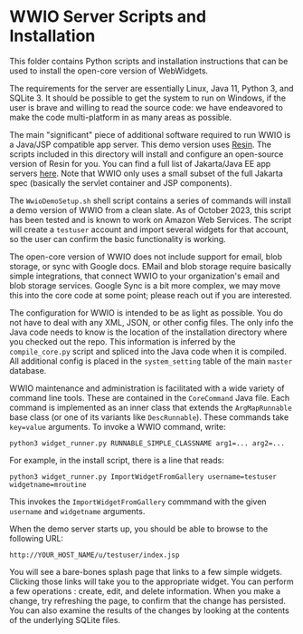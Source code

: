 # WWIO Server Scripts and Installation 

This folder contains Python scripts and installation instructions that can be used to install the open-core version of 
WebWidgets.

The requirements for the server are essentially Linux, Java 11, Python 3, and SQLite 3. It should be possible to get the system
to run on Windows, if the user is brave and willing to read the source code: we have endeavored to make the code multi-platform
in as many areas as possible.

The main "significant" piece of additional software required to run WWIO is a Java/JSP compatible app server. This demo version uses [Resin](http://caucho.com). The scripts included in this directory will install and configure an open-source version of Resin for you. You can find a full list of Jakarta/Java EE app servers [here](https://en.wikipedia.org/wiki/Jakarta_EE). Note that WWIO only uses a small subset of the full Jakarta spec (basically the servlet container and JSP components).

The `WwioDemoSetup.sh` shell script contains a series of commands will install a demo version of WWIO from a clean slate. 
As of October 2023, this script has been tested and is known to work on Amazon Web Services. The script will create a
`testuser` account and import several widgets for that account, so the user can confirm the basic functionality is working.

The open-core version of WWIO does not include support for email, blob storage, or sync with Google docs. EMail and blob storage 
require basically simple integrations, that connect WWIO to your organization's email and blob storage services. Google Sync
is a bit more complex, we may move this into the core code at some point; please reach out if you are interested. 

The configuration for WWIO is intended to be as light as possible. You do not have to deal with any XML, JSON, or other
config files. The only info the Java code needs to know is the location of the installation directory where you checked out the 
repo. This information is inferred by the `compile_core.py` script and spliced into the Java code when it is compiled. All additional config is placed in the `system_setting` table of the main `master` database.

WWIO maintenance and administration is facilitated with a wide variety of command line tools. These are contained in the 
`CoreCommand` Java file. Each command is implemented as an inner class that extends the `ArgMapRunnable` base class
(or one of its variants like `DescRunnable`). These commands take `key=value` arguments. To invoke a WWIO command, write:

```
python3 widget_runner.py RUNNABLE_SIMPLE_CLASSNAME arg1=... arg2=...
```

For example, in the install script, there is a line that reads:
```
python3 widget_runner.py ImportWidgetFromGallery username=testuser widgetname=mroutine
```

This invokes the `ImportWidgetFromGallery` commmand with the given `username` and `widgetname` arguments.


When the demo server starts up, you should be able to browse to the following URL:
```
http://YOUR_HOST_NAME/u/testuser/index.jsp
```

You will see a bare-bones splash page that links to a few simple widgets. Clicking those links will take you to the appropriate widget. You can perform a few operations : create, edit, and delete information. When you make a change, try refreshing the page,
to confirm that the change has persisted. You can also examine the results of the changes by looking at the contents of the 
underlying SQLite files.


